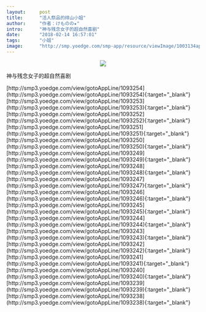 ```yaml
---
layout:     post
title:      "活人祭品的绯山小姐"
author:     "作者：けものの★"
intro:      "神与残念女子的超自然喜剧"
date:       "2018-02-14 16:57:01"
tags:       "小姐"
image:      "http://smp.yoedge.com/smp-app/resource/viewImage/1003134appline.png"
---
```

<div style="text-align: center">
<p><img src="http://smp.yoedge.com/smp-app/resource/viewImage/1003134appline.png"/></p>
</div>
<p class="post-meta">
<span>神与残念女子的超自然喜剧</span>
</p>
[http://smp3.yoedge.com/view/gotoAppLine/1093254](http://smp3.yoedge.com/view/gotoAppLine/1093254){:target="_blank"}
[http://smp3.yoedge.com/view/gotoAppLine/1093253](http://smp3.yoedge.com/view/gotoAppLine/1093253){:target="_blank"}
[http://smp3.yoedge.com/view/gotoAppLine/1093252](http://smp3.yoedge.com/view/gotoAppLine/1093252){:target="_blank"}
[http://smp3.yoedge.com/view/gotoAppLine/1093251](http://smp3.yoedge.com/view/gotoAppLine/1093251){:target="_blank"}
[http://smp3.yoedge.com/view/gotoAppLine/1093250](http://smp3.yoedge.com/view/gotoAppLine/1093250){:target="_blank"}
[http://smp3.yoedge.com/view/gotoAppLine/1093249](http://smp3.yoedge.com/view/gotoAppLine/1093249){:target="_blank"}
[http://smp3.yoedge.com/view/gotoAppLine/1093248](http://smp3.yoedge.com/view/gotoAppLine/1093248){:target="_blank"}
[http://smp3.yoedge.com/view/gotoAppLine/1093247](http://smp3.yoedge.com/view/gotoAppLine/1093247){:target="_blank"}
[http://smp3.yoedge.com/view/gotoAppLine/1093246](http://smp3.yoedge.com/view/gotoAppLine/1093246){:target="_blank"}
[http://smp3.yoedge.com/view/gotoAppLine/1093245](http://smp3.yoedge.com/view/gotoAppLine/1093245){:target="_blank"}
[http://smp3.yoedge.com/view/gotoAppLine/1093244](http://smp3.yoedge.com/view/gotoAppLine/1093244){:target="_blank"}
[http://smp3.yoedge.com/view/gotoAppLine/1093243](http://smp3.yoedge.com/view/gotoAppLine/1093243){:target="_blank"}
[http://smp3.yoedge.com/view/gotoAppLine/1093242](http://smp3.yoedge.com/view/gotoAppLine/1093242){:target="_blank"}
[http://smp3.yoedge.com/view/gotoAppLine/1093241](http://smp3.yoedge.com/view/gotoAppLine/1093241){:target="_blank"}
[http://smp3.yoedge.com/view/gotoAppLine/1093240](http://smp3.yoedge.com/view/gotoAppLine/1093240){:target="_blank"}
[http://smp3.yoedge.com/view/gotoAppLine/1093239](http://smp3.yoedge.com/view/gotoAppLine/1093239){:target="_blank"}
[http://smp3.yoedge.com/view/gotoAppLine/1093238](http://smp3.yoedge.com/view/gotoAppLine/1093238){:target="_blank"}



